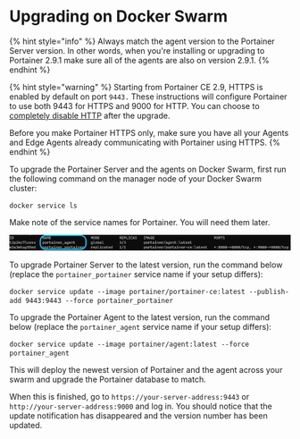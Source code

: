 # Upgrading on Docker Swarm

{% hint style="info" %}
Always match the agent version to the Portainer Server version. In other words, when you're installing or upgrading to Portainer 2.9.1 make sure all of the agents are also on version 2.9.1.
{% endhint %}

{% hint style="warning" %}
Starting from Portainer CE 2.9, HTTPS is enabled by default on port `9443.` These instructions will configure Portainer to use both 9443 for HTTPS and 9000 for HTTP. You can choose to [completely disable HTTP](../../admin/settings/#force-https-only) after the upgrade.&#x20;

Before you make Portainer HTTPS only, make sure you have all your Agents and Edge Agents already communicating with Portainer using HTTPS.&#x20;
{% endhint %}

To upgrade the Portainer Server and the agents on Docker Swarm, first run the following command on the manager node of your Docker Swarm cluster:

```
docker service ls 
```

Make note of the service names for Portainer. You will need them later.

![](../../.gitbook/assets/docker-service-ls.png)

To upgrade Portainer Server to the latest version, run the command below (replace the `portainer_portainer` service name if your setup differs):

```
docker service update --image portainer/portainer-ce:latest --publish-add 9443:9443 --force portainer_portainer
```

To upgrade the Portainer Agent to the latest version, run the command below (replace the `portainer_agent` service name if your setup differs):

```
docker service update --image portainer/agent:latest --force portainer_agent 
```

This will deploy the newest version of Portainer and the agent across your swarm and upgrade the Portainer database to match.

When this is finished, go to `https://your-server-address:9443` or `http://your-server-address:9000` and log in. You should notice that the update notification has disappeared and the version number has been updated.
